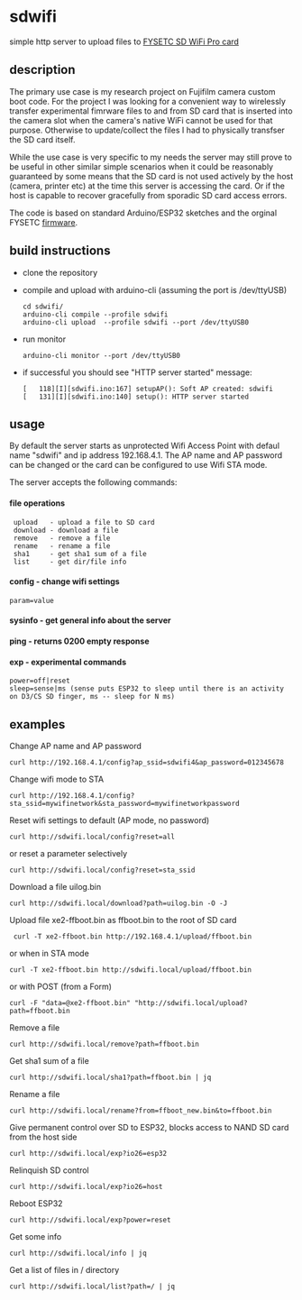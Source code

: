 # sdwifi

simple http server to upload files to [FYSETC SD WiFi Pro card](https://github.com/FYSETC/SD-WIFI-PRO)

## description
 
The primary use case is my research project on Fujifilm camera custom boot code. For the project I was looking for a convenient way to wirelessly transfer experimental fimrware files to and from SD card that is inserted into the camera slot when the camera's native WiFi cannot be used for that purpose. Otherwise to update/collect the files I had to physically transfser the SD card itself.

While the use case is very specific to my needs the server may still prove to be useful in other similar simple scenarios when it could be reasonably guaranteed by some means that the SD card is not used actively by the host (camera, printer etc) at the time this server is accessing the card. Or if the host is capable to recover gracefully from sporadic SD card access errors.

The code is based on standard Arduino/ESP32 sketches and the orginal FYSETC [firmware](https://github.com/FYSETC/SdWiFiBrowser). 

## build instructions

- clone the repository 

- compile and upload with arduino-cli (assuming the port is /dev/ttyUSB)

      cd sdwifi/
      arduino-cli compile --profile sdwifi
      arduino-cli upload  --profile sdwifi --port /dev/ttyUSB0

- run monitor

      arduino-cli monitor --port /dev/ttyUSB0

- if successful you should see "HTTP server started" message:

      [   118][I][sdwifi.ino:167] setupAP(): Soft AP created: sdwifi
      [   131][I][sdwifi.ino:140] setup(): HTTP server started

## usage

By default the server starts as unprotected Wifi Access Point with defaul name "sdwifi" and ip address 192.168.4.1. The AP name and AP password can be changed or the card can be configured to use Wifi STA mode.

The server accepts the following commands:

 #### file operations

     upload   - upload a file to SD card
     download - download a file
     remove   - remove a file
     rename   - rename a file
     sha1     - get sha1 sum of a file
     list     - get dir/file info
 
 #### config   - change wifi settings
 
    param=value
 
 #### sysinfo  - get general info about the server

 #### ping     - returns 0200 empty response

 #### exp      - experimental commands
 
    power=off|reset
    sleep=sense|ms (sense puts ESP32 to sleep until there is an activity on D3/CS SD finger, ms -- sleep for N ms)

 ## examples
   
   Change AP name and AP password
   
    curl http://192.168.4.1/config?ap_ssid=sdwifi4&ap_password=012345678
 
   Change wifi mode to STA
    
    curl http://192.168.4.1/config?sta_ssid=mywifinetwork&sta_password=mywifinetworkpassword
 
   Reset wifi settings to default (AP mode, no password)
    
    curl http://sdwifi.local/config?reset=all

   or reset a parameter selectively 
   
    curl http://sdwifi.local/config?reset=sta_ssid

   Download a file uilog.bin 

    curl http://sdwifi.local/download?path=uilog.bin -O -J

   Upload file xe2-ffboot.bin as ffboot.bin to the root of SD card
    
     curl -T xe2-ffboot.bin http://192.168.4.1/upload/ffboot.bin
 
   or when in STA mode
   
    curl -T xe2-ffboot.bin http://sdwifi.local/upload/ffboot.bin

   or with POST (from a Form)
   
    curl -F "data=@xe2-ffboot.bin" "http://sdwifi.local/upload?path=ffboot.bin
   
   Remove a file
    
    curl http://sdwifi.local/remove?path=ffboot.bin
 
   Get sha1 sum of a file
    
    curl http://sdwifi.local/sha1?path=ffboot.bin | jq
 
   Rename a file
    
    curl http://sdwifi.local/rename?from=ffboot_new.bin&to=ffboot.bin
 
   Give permanent control over SD to ESP32, blocks access to NAND SD card from the host side
     
    curl http://sdwifi.local/exp?io26=esp32
 
   Relinquish SD control
    
    curl http://sdwifi.local/exp?io26=host
 
   Reboot ESP32
    
    curl http://sdwifi.local/exp?power=reset

   Get some info
    
    curl http://sdwifi.local/info | jq

   Get a list of files in / directory
    
    curl http://sdwifi.local/list?path=/ | jq
